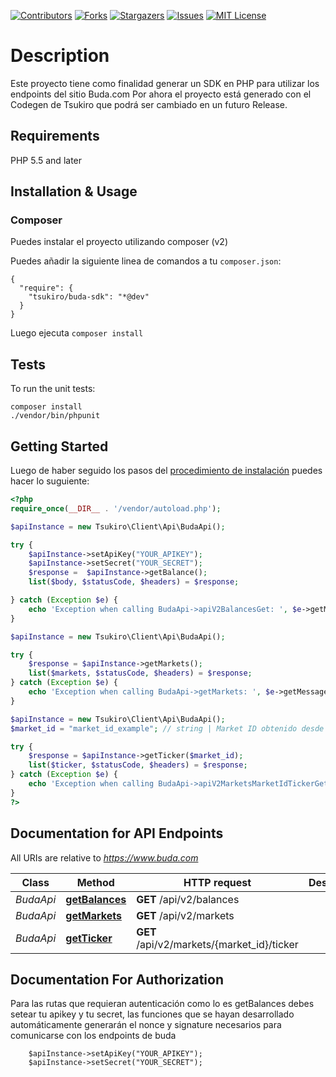 <!-- PROJECT SHIELDS -->
<!--
*** I'm using markdown "reference style" links for readability.
*** Reference links are enclosed in brackets [ ] instead of parentheses ( ).
*** See the bottom of this document for the declaration of the reference variables
*** for contributors-url, forks-url, etc. This is an optional, concise syntax you may use.
*** https://www.markdownguide.org/basic-syntax/#reference-style-links
-->
[![Contributors][contributors-shield]][contributors-url]
[![Forks][forks-shield]][forks-url]
[![Stargazers][stars-shield]][stars-url]
[![Issues][issues-shield]][issues-url]
[![MIT License][license-shield]][license-url]

# Description
Este proyecto tiene como finalidad generar un SDK en PHP para utilizar los endpoints del sitio Buda.com
Por ahora el proyecto está generado con el Codegen de Tsukiro que podrá ser cambiado en un futuro Release.

## Requirements

PHP 5.5 and later

## Installation & Usage
### Composer

Puedes instalar el proyecto utilizando composer (v2)

Puedes añadir la siguiente linea de comandos a  tu `composer.json`:

```
{
  "require": {
    "tsukiro/buda-sdk": "*@dev"
  }
}
```

Luego ejecuta `composer install`
## Tests

To run the unit tests:

```
composer install
./vendor/bin/phpunit
```

## Getting Started

Luego de haber seguido los pasos del [procedimiento de instalación](#installation--usage) puedes hacer lo suguiente:

```php
<?php
require_once(__DIR__ . '/vendor/autoload.php');

$apiInstance = new Tsukiro\Client\Api\BudaApi();

try {
    $apiInstance->setApiKey("YOUR_APIKEY");
    $apiInstance->setSecret("YOUR_SECRET");
    $response =  $apiInstance->getBalance();
    list($body, $statusCode, $headers) = $response;

} catch (Exception $e) {
    echo 'Exception when calling BudaApi->apiV2BalancesGet: ', $e->getMessage(), PHP_EOL;
}

$apiInstance = new Tsukiro\Client\Api\BudaApi();

try {
    $response = $apiInstance->getMarkets();
    list($markets, $statusCode, $headers) = $response;
} catch (Exception $e) {
    echo 'Exception when calling BudaApi->getMarkets: ', $e->getMessage(), PHP_EOL;
}

$apiInstance = new Tsukiro\Client\Api\BudaApi();
$market_id = "market_id_example"; // string | Market ID obtenido desde le metodo getMarkets o desde tu base de datos

try {
    $response = $apiInstance->getTicker($market_id);
    list($ticker, $statusCode, $headers) = $response;
} catch (Exception $e) {
    echo 'Exception when calling BudaApi->apiV2MarketsMarketIdTickerGet: ', $e->getMessage(), PHP_EOL;
}
?>
```

## Documentation for API Endpoints

All URIs are relative to *https://www.buda.com*

Class | Method | HTTP request | Description
------------ | ------------- | ------------- | -------------
*BudaApi* | [**getBalances**](docs/Api/BudaApi.md#getBalances) | **GET** /api/v2/balances | 
*BudaApi* | [**getMarkets**](docs/Api/BudaApi.md#getMarkets) | **GET** /api/v2/markets | 
*BudaApi* | [**getTicker**](docs/Api/BudaApi.md#getTicker) | **GET** /api/v2/markets/{market_id}/ticker | 


## Documentation For Authorization

 Para las rutas que requieran autenticación como lo es getBalances debes setear tu apikey y tu secret, las funciones que se hayan desarrollado automáticamente generarán el nonce y signature necesarios para comunicarse con los endpoints de buda

```
    $apiInstance->setApiKey("YOUR_APIKEY");
    $apiInstance->setSecret("YOUR_SECRET");
```


<!-- MARKDOWN LINKS & IMAGES -->
<!-- https://www.markdownguide.org/basic-syntax/#reference-style-links -->
[contributors-shield]: https://img.shields.io/github/contributors/tsukiro/buda-sdk.svg?style=for-the-badge
[contributors-url]: https://github.com/tsukiro/buda-sdk/graphs/contributors
[forks-shield]: https://img.shields.io/github/forks/tsukiro/buda-sdk.svg?style=for-the-badge
[forks-url]: https://github.com/tsukiro/buda-sdk/network/members
[stars-shield]: https://img.shields.io/github/stars/tsukiro/buda-sdk.svg?style=for-the-badge
[stars-url]: https://github.com/tsukiro/buda-sdk/stargazers
[issues-shield]: https://img.shields.io/github/issues/tsukiro/buda-sdk.svg?style=for-the-badge
[issues-url]: https://github.com/tsukiro/buda-sdk/issues
[license-shield]: https://img.shields.io/github/license/tsukiro/buda-sdk.svg?style=for-the-badge
[license-url]: https://github.com/tsukiro/buda-sdk/blob/master/LICENSE.txt
[linkedin-shield]: https://img.shields.io/badge/-LinkedIn-black.svg?style=for-the-badge&logo=linkedin&colorB=555
[linkedin-url]: https://linkedin.com/in/tsukiro
